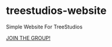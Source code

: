 # treestudios-website
Simple Website For TreeStudios

<a href="https://www.roblox.com/communities/6765012/TreeStudios#!/about">JOIN THE GROUP!</a>